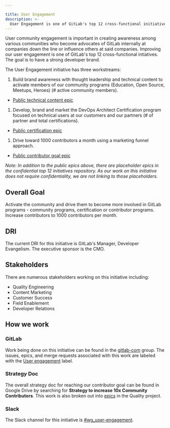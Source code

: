 ```yaml
---

title: User Engagement
description: >-
  User Engagement is one of GitLab's top 12 cross-functional initiatives. The goal is to strengthen our developer brand and increase contributors per month to GitLab.
---
```


User community engagement is important in creating awareness among various communities who become advocates of GitLab internally at companies down the line or influence others at said companies. Improving our user engagement is one of GitLab's top 12 cross-functional intiatives. The goal is to have a strong developer brand.

The User Engagement initiative has three workstreams:

1. Build brand awareness with thought leadership and technical content to activate members of our community programs (Education, Open Source, Meetups, Heroes) (# active community members).

  * [Public technical content epic](https://gitlab.com/groups/gitlab-com/-/epics/1795)

1. Develop, brand and market the DevOps Architect Certification program focused on technical users at our customers and our partners (# of partner and total certifications).

  * [Public certification epic](https://gitlab.com/groups/gitlab-com/customer-success/professional-services-group/-/epics/1277)

1. Drive toward 1000 contributors a month using a marketing funnel approach.

  * [Public contributor goal epic](https://gitlab.com/groups/gitlab-com/-/epics/1796)

*Note: In addition to the public epics above, there are placeholder epics in the confidential top 12 initiatives repository. As our work on this initiative does not require confidentiality, we are not linking to those placeholders.*

## Overall Goal

Activate the community and drive them to become more involved in GitLab programs - community programs, certification or contributor programs. Increase contributors to 1000 contributors per month.

## DRI

The current DRI for this initiative is GitLab's Manager, Developer Evangelism. The executive sponsor is the CMO.

## Stakeholders

There are numerous stakeholders working on this initiative including:

* Quality Engineering
* Content Marketing
* Customer Success
* Field Enablement
* Developer Relations

## How we work

### GitLab

Work being done on this initiative can be found in the [gitlab-com](https://gitlab.com/gitlab-com) group. The issues, epics, and merge requests associated with this work are labeled with the [User engagement](https://gitlab.com/groups/gitlab-com/-/labels?subscribed=&search=User+engagement) label.

### Strategy Doc

The overall strategy doc for reaching our contributor goal can be found in Google Drive by searching for **Strategy to increase 10x Community Contributors**. This work is also broken out into [epics](https://gitlab.com/groups/gitlab-com/quality/-/epics?state=opened&page=1&sort=start_date_desc&label_name[]=User+engagement) in the Quality project.

### Slack

The Slack channel for this initiative is [#wg_user-engagement](https://gitlab.slack.com/archives/C037L2E7RST).
